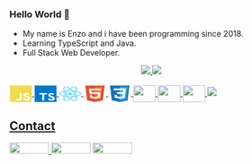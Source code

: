 ### Hello World 👋

- My name is Enzo and i have been programming since 2018.
- Learning TypeScript and Java.
- Full Stack Web Developer.

<div align="center">
  <a href="https://github.com/enzojga">
  <img height="180em" src="https://github-readme-stats.vercel.app/api?username=enzojga&show_icons=true&theme=tokyonight&include_all_commits=true&count_private=true"/>
  <img height="180em" src="https://github-readme-stats.vercel.app/api/top-langs/?username=enzojga&layout=compact&langs_count=7&theme=tokyonight"/>
</div>

<div style="display: inline_block"><br>
  <img align="center" height="30" width="40" src="https://raw.githubusercontent.com/devicons/devicon/master/icons/javascript/javascript-plain.svg">
  <img align="center" height="30" width="40" src="https://raw.githubusercontent.com/devicons/devicon/master/icons/typescript/typescript-plain.svg">
  <img align="center" height="30" width="40" src="https://raw.githubusercontent.com/devicons/devicon/master/icons/react/react-original.svg">
  <img align="center" height="30" width="40" src="https://raw.githubusercontent.com/devicons/devicon/master/icons/html5/html5-original.svg">
  <img align="center" height="30" width="40" src="https://raw.githubusercontent.com/devicons/devicon/master/icons/css3/css3-original.svg">
  <img align="center" height="30" width="40" src="https://cdn.jsdelivr.net/gh/devicons/devicon/icons/java/java-original-wordmark.svg"/>
  <img align="center" height="30" width="40" src="https://cdn.jsdelivr.net/gh/devicons/devicon/icons/mongodb/mongodb-original-wordmark.svg"/>
  <img align="center" height="30" width="40" src="https://cdn.jsdelivr.net/gh/devicons/devicon/icons/postgresql/postgresql-original-wordmark.svg" />
  <img src="https://cdn.jsdelivr.net/gh/devicons/devicon/icons/react/react-original.svg" />
</div>

## Contact

<div>
  <a href="mailto:enzo202p@gmail.com"><img width="70" height="20" src="https://img.shields.io/badge/Gmail-D14836?style=for-the-badge&logo=gmail&logoColor=white"/> </a>
  <a href="https://www.linkedin.com/in/enzo-araujo-b8422318a/"><img width="70" height="20" src="https://img.shields.io/badge/LinkedIn-0077B5?style=for-the-badge&logo=linkedin&logoColor=white"/></a>
  <a href="https://github.com/enzojga/"><img width="70" height="20" src="https://img.shields.io/badge/GitHub-100000?style=for-the-badge&logo=github&logoColor=white"/></a>
</div>
